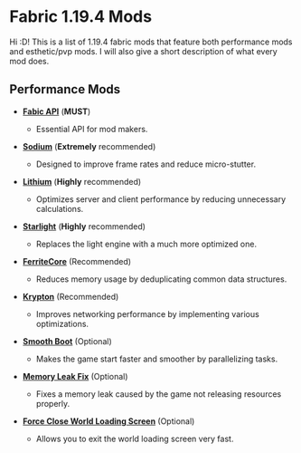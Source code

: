 # Fabric 1.19.4 Mods
Hi :D! This is a list of 1.19.4 fabric mods that feature both performance mods and esthetic/pvp mods. I will also give a short description of what every mod does.
## Performance Mods
* **[Fabic API](https://modrinth.com/mod/fabric-api/versions)** (**MUST**)
    * Essential API for mod makers.

* **[Sodium](https://modrinth.com/mod/sodium/versions)** (**Extremely** recommended)
    *  Designed to improve frame rates and reduce micro-stutter.

* **[Lithium](https://modrinth.com/mod/lithium/versions)** (**Highly** recommended)
    * Optimizes server and client performance by reducing unnecessary calculations.

* **[Starlight](https://modrinth.com/mod/starlight/versions)** (**Highly** recommended)
    * Replaces the light engine with a much more optimized one.

* **[FerriteCore](https://modrinth.com/mod/ferrite-core/versions)** (Recommended)
    * Reduces memory usage by deduplicating common data structures.

* **[Krypton](https://modrinth.com/mod/krypton/versions)** (Recommended)
    * Improves networking performance by implementing various optimizations.

* **[Smooth Boot](https://modrinth.com/mod/smoothboot-fabric/versions)** (Optional)
    * Makes the game start faster and smoother by parallelizing tasks.

* **[Memory Leak Fix](https://modrinth.com/mod/memoryleakfix/versions)** (Optional)
    * Fixes a memory leak caused by the game not releasing resources properly.

* **[Force Close World Loading Screen](https://modrinth.com/mod/forcecloseworldloadingscreen/versions)** (Optional)
    * Allows you to exit the world loading screen very fast.
